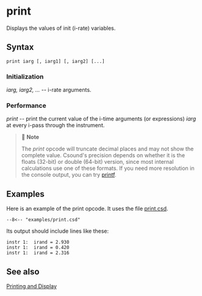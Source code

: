 <!--
id:print
category:Signal I/O:Printing and Display
-->
# print
Displays the values of init (i-rate) variables.

## Syntax
``` csound-orc
print iarg [, iarg1] [, iarg2] [...]
```

### Initialization

_iarg, iarg2, ..._ -- i-rate arguments.

### Performance

_print_ -- print the current value of the i-time arguments (or expressions) _iarg_ at every i-pass through the instrument.

> :memo: **Note**
>
> The _print_ opcode will truncate decimal places and may not show the complete value. Csound's precision depends on whether it is the floats (32-bit) or double (64-bit) version, since most internal calculations use one of these formats. If you need more resolution in the console output, you can try [printf](../../opcodes/printf).

## Examples

Here is an example of the print opcode. It uses the file [print.csd](../../examples/print.csd).

``` csound-csd title="Example of the print opcode." linenums="1"
--8<-- "examples/print.csd"
```

Its output should include lines like these:

```
instr 1:  irand = 2.930
instr 1:  irand = 0.420
instr 1:  irand = 2.316
```

## See also

[Printing and Display](../../sigio/pdisplay)
